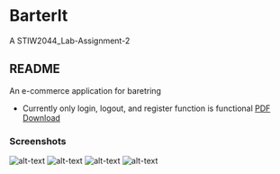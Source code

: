 # Barterlt

A STIW2044_Lab-Assignment-2

## README
An e-commerce application for baretring <br>
 - Currently only login, logout, and register function is functional
[PDF Download](https://github.com/Haikal283950/STIW2044-Lab-Assignment-2-Barterlt/blob/48f7c8278ade59aeb21dfd7cce5f888b93918627/gitAssets/Lab_assignment_2_A222_Muhammad%20Haikal_283950_Mobile%20Programming.pdf)
### Screenshots
![alt-text](https://github.com/Haikal283950/STIW2044-Lab-Assignment-2-Barterlt/blob/main/gitAssets/login.png)
![alt-text](https://github.com/Haikal283950/STIW2044-Lab-Assignment-2-Barterlt/blob/main/gitAssets/main.png)
![alt-text](https://github.com/Haikal283950/STIW2044-Lab-Assignment-2-Barterlt/blob/main/gitAssets/register.png)
![alt-text](https://github.com/Haikal283950/STIW2044-Lab-Assignment-2-Barterlt/blob/main/gitAssets/splash.png)
